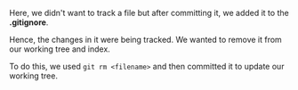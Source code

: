 Here, we didn't want to track a file but after committing it, we added it to the **.gitignore**.

Hence, the changes in it were being tracked. We wanted to remove it from our working tree and index.

To do this, we used `git rm <filename>` and then committed it to update our working tree.
